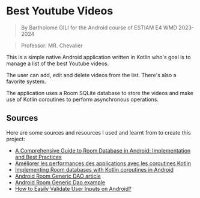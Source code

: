 # Best Youtube Videos

> By Bartholomé GILI
> for the Android course of ESTIAM E4 WMD
> 2023-2024

> Professor: MR. Chevalier

This is a simple native Android application written in Kotlin who's goal is to manage a list of the best Youtube videos. 

The user can add, edit and delete videos from the list. There's also a favorite system.

The application uses a Room SQLite database to store the videos and make use of Kotlin coroutines to perform asynchronous operations.

## Sources

Here are some sources and resources I used and learnt from to create this project:
- [A Comprehensive Guide to Room Database in Android: Implementation and Best Practices](https://medium.com/@imkuldeepsinghrai/a-comprehensive-guide-to-room-database-in-android-implementation-and-best-practices-f3af8c498624)
- [Améliorer les performances des applications avec les coroutines Kotlin](https://developer.android.com/kotlin/coroutines/coroutines-adv?hl=fr)
- [Implementing Room databases with Kotlin coroutines in Android](https://medium.com/@mr.appbuilder/implementing-room-databases-with-kotlin-coroutines-in-android-e1b5e11e1578)
- [Android Room Generic DAO article](https://medium.com/@berryhuang/android-room-generic-dao-27cfc21a4912)
- [Android Room Generic Dao example](https://gist.github.com/clxy/5e51e9eb000ca07b7a7adb6bde767ff0)
- [How to Easily Validate User Inputs on Android?](https://medium.com/huawei-developers/how-to-easily-validate-user-inputs-on-android-80c8e5744de7)